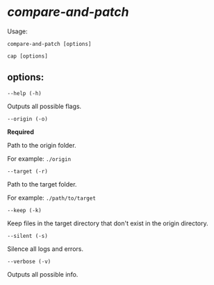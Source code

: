 # _compare-and-patch_

Usage:

`compare-and-patch [options]`

`cap [options]`

## options:

`--help (-h)`

Outputs all possible flags.

`--origin (-o)`

**Required**

Path to the origin folder.

For example: `./origin`

`--target (-r)`

Path to the target folder.

For example: `./path/to/target`

`--keep (-k)`

Keep files in the target directory that don't exist in the origin directory.

`--silent (-s)`

Silence all logs and errors.

`--verbose (-v)`

Outputs all possible info.
